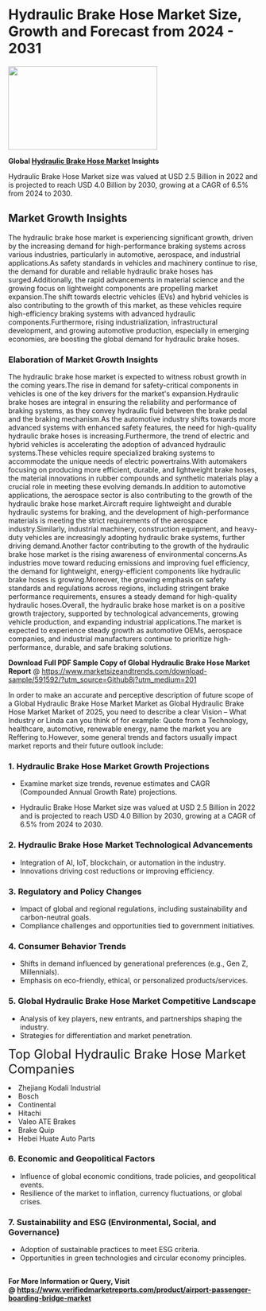 <H1>Hydraulic Brake Hose Market Size, Growth and Forecast from 2024 - 2031</H1><img class="aligncenter size-medium wp-image-584254" src="https://thirdeyenews.in/wp-content/uploads/2024/09/Global-Market-Research-300x168.jpeg" alt="" width="300" height="168" /><p><strong>Global&nbsp;<a href="https://www.marketsizeandtrends.com/download-sample/591592/?utm_source=Github8j?utm_medium=201">Hydraulic Brake Hose Market</a> Insights</strong></p><p>Hydraulic Brake Hose Market size was valued at USD 2.5 Billion in 2022 and is projected to reach USD 4.0 Billion by 2030, growing at a CAGR of 6.5% from 2024 to 2030.</p><p><h2>Market Growth Insights</h2> The hydraulic brake hose market is experiencing significant growth, driven by the increasing demand for high-performance braking systems across various industries, particularly in automotive, aerospace, and industrial applications.As safety standards in vehicles and machinery continue to rise, the demand for durable and reliable hydraulic brake hoses has surged.Additionally, the rapid advancements in material science and the growing focus on lightweight components are propelling market expansion.The shift towards electric vehicles (EVs) and hybrid vehicles is also contributing to the growth of this market, as these vehicles require high-efficiency braking systems with advanced hydraulic components.Furthermore, rising industrialization, infrastructural development, and growing automotive production, especially in emerging economies, are boosting the global demand for hydraulic brake hoses.<h3>Elaboration of Market Growth Insights</h3> The hydraulic brake hose market is expected to witness robust growth in the coming years.The rise in demand for safety-critical components in vehicles is one of the key drivers for the market's expansion.Hydraulic brake hoses are integral in ensuring the reliability and performance of braking systems, as they convey hydraulic fluid between the brake pedal and the braking mechanism.As the automotive industry shifts towards more advanced systems with enhanced safety features, the need for high-quality hydraulic brake hoses is increasing.Furthermore, the trend of electric and hybrid vehicles is accelerating the adoption of advanced hydraulic systems.These vehicles require specialized braking systems to accommodate the unique needs of electric powertrains.With automakers focusing on producing more efficient, durable, and lightweight brake hoses, the material innovations in rubber compounds and synthetic materials play a crucial role in meeting these evolving demands.In addition to automotive applications, the aerospace sector is also contributing to the growth of the hydraulic brake hose market.Aircraft require lightweight and durable hydraulic systems for braking, and the development of high-performance materials is meeting the strict requirements of the aerospace industry.Similarly, industrial machinery, construction equipment, and heavy-duty vehicles are increasingly adopting hydraulic brake systems, further driving demand.Another factor contributing to the growth of the hydraulic brake hose market is the rising awareness of environmental concerns.As industries move toward reducing emissions and improving fuel efficiency, the demand for lightweight, energy-efficient components like hydraulic brake hoses is growing.Moreover, the growing emphasis on safety standards and regulations across regions, including stringent brake performance requirements, ensures a steady demand for high-quality hydraulic hoses.Overall, the hydraulic brake hose market is on a positive growth trajectory, supported by technological advancements, growing vehicle production, and expanding industrial applications.The market is expected to experience steady growth as automotive OEMs, aerospace companies, and industrial manufacturers continue to prioritize high-performance, durable, and safe braking solutions.<p><span class=""><strong>Download Full PDF Sample Copy of Global Hydraulic Brake Hose Market Report</strong> @ <a href="https://www.marketsizeandtrends.com/download-sample/591592/?utm_source=Github8j?utm_medium=201" target="_blank">https://www.marketsizeandtrends.com/download-sample/591592/?utm_source=Github8j?utm_medium=201</a></span></p><p>In order to make an accurate and perceptive description of future scope of a Global&nbsp;Hydraulic Brake Hose Market Market as Global&nbsp;Hydraulic Brake Hose Market Market of 2025, you need to describe a clear Vision &ndash; What Industry or Linda can you think of for example: Quote from a Technology, healthcare, automotive, renewable energy, name the market you are Reffering to.However, some general trends and factors usually impact market reports and their future outlook include:</p><h3>1.&nbsp;<strong>Hydraulic Brake Hose Market Growth Projections</strong></h3><ul><li>Examine market size trends, revenue estimates and CAGR (Compounded Annual Growth Rate) projections.</li><li><p>Hydraulic Brake Hose Market size was valued at USD 2.5 Billion in 2022 and is projected to reach USD 4.0 Billion by 2030, growing at a CAGR of 6.5% from 2024 to 2030.</p></li></ul><h3>2.&nbsp;<strong>Hydraulic Brake Hose Market Technological Advancements</strong></h3><ul><li>Integration of AI, IoT, blockchain, or automation in the industry.</li><li>Innovations driving cost reductions or improving efficiency.</li></ul><h3>3.&nbsp;<strong>Regulatory and Policy Changes</strong></h3><ul><li>Impact of global and regional regulations, including sustainability and carbon-neutral goals.</li><li>Compliance challenges and opportunities tied to government initiatives.</li></ul><h3>4.&nbsp;<strong>Consumer Behavior Trends</strong></h3><ul><li>Shifts in demand influenced by generational preferences (e.g., Gen Z, Millennials).</li><li>Emphasis on eco-friendly, ethical, or personalized products/services.</li></ul><h3>5.&nbsp;<strong>Global Hydraulic Brake Hose Market Competitive Landscape</strong></h3><ul><li>Analysis of key players, new entrants, and partnerships shaping the industry.</li><li>Strategies for differentiation and market penetration.</li></ul><p data-pm-slice="1 1 []"><span style="color: inherit; font-family: inherit; font-size: 25px;">Top Global Hydraulic Brake Hose Market Companies</span></p><div class="" data-test-id=""><p><li>Zhejiang Kodali Industrial</li><li> Bosch</li><li> Continental</li><li> Hitachi</li><li> Valeo ATE Brakes</li><li> Brake Quip</li><li> Hebei Huate Auto Parts</li></p></div><h3>6.&nbsp;<strong>Economic and Geopolitical Factors</strong></h3><ul><li>Influence of global economic conditions, trade policies, and geopolitical events.</li><li>Resilience of the market to inflation, currency fluctuations, or global crises.</li></ul><h3>7.&nbsp;<strong>Sustainability and ESG (Environmental, Social, and Governance)</strong></h3><ul><li>Adoption of sustainable practices to meet ESG criteria.</li><li>Opportunities in green technologies and circular economy principles.</li></ul><h2><strong style="font-size: 14px;">For More Information or Query, Visit @&nbsp;</strong><a style="background-color: #ffffff; font-size: 14px;" href="https://www.marketsizeandtrends.com/report/hydraulic-brake-hose-market/" target="_blank">https://www.verifiedmarketreports.com/product/airport-passenger-boarding-bridge-market</a></h2>